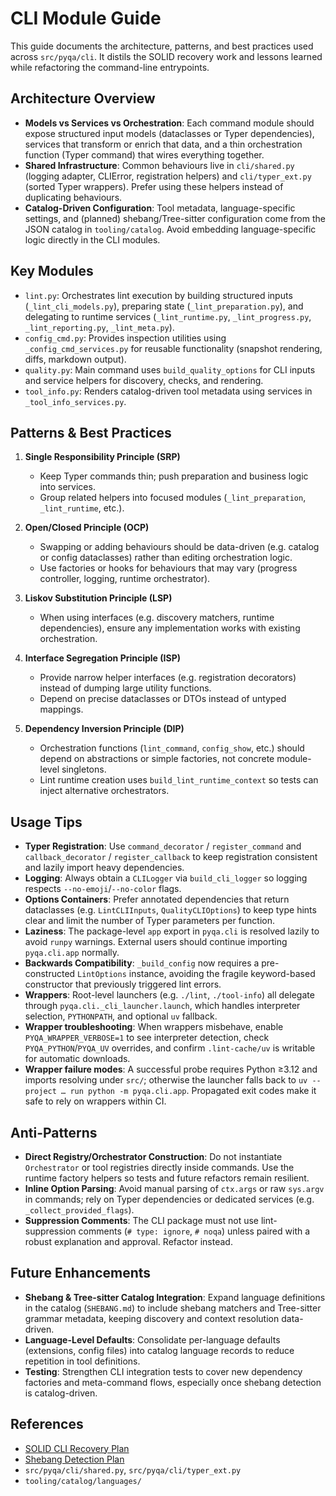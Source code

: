 # CLI Module Guide

This guide documents the architecture, patterns, and best practices used across
`src/pyqa/cli`. It distils the SOLID recovery work and lessons learned while
refactoring the command-line entrypoints.

## Architecture Overview

* **Models vs Services vs Orchestration**: Each command module should expose
  structured input models (dataclasses or Typer dependencies), services that
  transform or enrich that data, and a thin orchestration function (Typer
  command) that wires everything together.
* **Shared Infrastructure**: Common behaviours live in `cli/shared.py`
  (logging adapter, CLIError, registration helpers) and `cli/typer_ext.py`
  (sorted Typer wrappers). Prefer using these helpers instead of duplicating
  behaviours.
* **Catalog-Driven Configuration**: Tool metadata, language-specific settings,
  and (planned) shebang/Tree-sitter configuration come from the JSON catalog in
  `tooling/catalog`. Avoid embedding language-specific logic directly in the CLI
  modules.

## Key Modules

* `lint.py`: Orchestrates lint execution by building structured inputs (`_lint_cli_models.py`), preparing state (`_lint_preparation.py`), and delegating to
  runtime services (`_lint_runtime.py`, `_lint_progress.py`, `_lint_reporting.py`, `_lint_meta.py`).
* `config_cmd.py`: Provides inspection utilities using `_config_cmd_services.py`
  for reusable functionality (snapshot rendering, diffs, markdown output).
* `quality.py`: Main command uses `build_quality_options` for CLI inputs and
  service helpers for discovery, checks, and rendering.
* `tool_info.py`: Renders catalog-driven tool metadata using services in
  `_tool_info_services.py`.

## Patterns & Best Practices

1. **Single Responsibility Principle (SRP)**

   * Keep Typer commands thin; push preparation and business logic into services.
   * Group related helpers into focused modules (`_lint_preparation`, `_lint_runtime`, etc.).

2. **Open/Closed Principle (OCP)**

   * Swapping or adding behaviours should be data-driven (e.g. catalog or config dataclasses) rather than editing orchestration logic.
   * Use factories or hooks for behaviours that may vary (progress controller, logging, runtime orchestrator).

3. **Liskov Substitution Principle (LSP)**

   * When using interfaces (e.g. discovery matchers, runtime dependencies), ensure any implementation works with existing orchestration.

4. **Interface Segregation Principle (ISP)**

   * Provide narrow helper interfaces (e.g. registration decorators) instead of dumping large utility functions.
   * Depend on precise dataclasses or DTOs instead of untyped mappings.

5. **Dependency Inversion Principle (DIP)**

   * Orchestration functions (`lint_command`, `config_show`, etc.) should depend on abstractions or simple factories, not concrete module-level singletons.
   * Lint runtime creation uses `build_lint_runtime_context` so tests can inject alternative orchestrators.

## Usage Tips

* **Typer Registration**: Use `command_decorator` / `register_command` and
  `callback_decorator` / `register_callback` to keep registration consistent and lazily import heavy dependencies.
* **Logging**: Always obtain a `CLILogger` via `build_cli_logger` so logging respects `--no-emoji`/`--no-color` flags.
* **Options Containers**: Prefer annotated dependencies that return dataclasses
  (e.g. `LintCLIInputs`, `QualityCLIOptions`) to keep type hints clear and limit the number of Typer parameters per function.
* **Laziness**: The package-level `app` export in `pyqa.cli` is resolved lazily to avoid `runpy` warnings. External users should continue importing `pyqa.cli.app` normally.
* **Backwards Compatibility**: `_build_config` now requires a pre-constructed `LintOptions` instance, avoiding the fragile keyword-based constructor that previously triggered lint errors.
* **Wrappers**: Root-level launchers (e.g. `./lint`, `./tool-info`) all delegate through `pyqa.cli._cli_launcher.launch`, which handles interpreter selection, `PYTHONPATH`, and optional `uv` fallback.
* **Wrapper troubleshooting**: When wrappers misbehave, enable `PYQA_WRAPPER_VERBOSE=1` to see interpreter detection, check `PYQA_PYTHON`/`PYQA_UV` overrides, and confirm `.lint-cache/uv` is writable for automatic downloads.
* **Wrapper failure modes**: A successful probe requires Python ≥3.12 and imports resolving under `src/`; otherwise the launcher falls back to `uv --project … run python -m pyqa.cli.app`. Propagated exit codes make it safe to rely on wrappers within CI.

## Anti-Patterns

* **Direct Registry/Orchestrator Construction**: Do not instantiate `Orchestrator`
  or tool registries directly inside commands. Use the runtime factory helpers so tests and future refactors remain resilient.
* **Inline Option Parsing**: Avoid manual parsing of `ctx.args` or raw `sys.argv`
  in commands; rely on Typer dependencies or dedicated services (e.g. `_collect_provided_flags`).
* **Suppression Comments**: The CLI package must not use lint-suppression comments (`# type: ignore`, `# noqa`) unless paired with a robust explanation and approval. Refactor instead.

## Future Enhancements

* **Shebang & Tree-sitter Catalog Integration**: Expand language definitions in
  the catalog (`SHEBANG.md`) to include shebang matchers and Tree-sitter grammar metadata, keeping discovery and context resolution data-driven.
* **Language-Level Defaults**: Consolidate per-language defaults (extensions,
  config files) into catalog language records to reduce repetition in tool definitions.
* **Testing**: Strengthen CLI integration tests to cover new dependency factories and meta-command flows, especially once shebang detection is catalog-driven.

## References

* [SOLID CLI Recovery Plan](../SOLID_CLI.md)
* [Shebang Detection Plan](../SHEBANG.md)
* `src/pyqa/cli/shared.py`, `src/pyqa/cli/typer_ext.py`
* `tooling/catalog/languages/`
